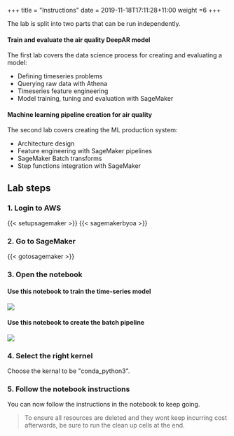 +++
title = "Instructions"
date = 2019-11-18T17:11:28+11:00
weight =6
+++

The lab is split into two parts that can be run independently.

#### Train and evaluate the air quality DeepAR model
The first lab covers the data science process for creating and evaluating a model:
- Defining timeseries problems
- Querying raw data with Athena
- Timeseries feature engineering
- Model training, tuning and evaluation with SageMaker

#### Machine learning pipeline creation for air quality 
The second lab covers creating the ML production system:
- Architecture design
- Feature engineering with SageMaker pipelines
- SageMaker Batch transforms
- Step functions integration with SageMaker


## Lab steps

### 1. Login to AWS
{{< setupsagemaker >}}
{{< sagemakerbyoa >}}


### 2. Go to SageMaker

{{< gotosagemaker >}}


### 3. Open the notebook 

#### Use this notebook to train the time-series model

![](/images/module-forecasting/lab1_notebook_01_train_and_evaluate_air_quality_deepar_model.png)


#### Use this notebook to create the batch pipeline

![](/images/module-forecasting/lab1_notebook_02_manual_ml_pipeline_creation_for_air_quality_forecasting.png)


### 4. Select the right kernel
Choose the kernal to be "conda_python3". 


### 5. Follow the notebook instructions
You can now follow the instructions in the notebook to keep going.
> To ensure all resources are deleted and they wont keep incurring cost afterwards, be sure to run the clean up cells at the end.